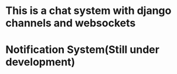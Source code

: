 # This is a chat system with django channels and websockets
# Notification System(Still under development)